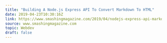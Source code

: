 ```yaml
---
title: "Building A Node.js Express API To Convert Markdown To HTML"
date: 2019-04-23T10:30:16Z
link: https://www.smashingmagazine.com/2019/04/nodejs-express-api-markdown-html/
source: www.smashingmagazine.com
topic: Webdev
draft: false
---
```

